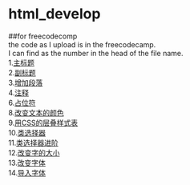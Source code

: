 # html_develop
##for freecodecomp  
the code as I upload is in the freecodecamp.  
I can find as the number in the head of the file name.  
1.[主标题](https://github.com/zhangyufeng0123/html_develop/blob/master/1.say_hellop_to_HTML_Element.html)  
2.[副标题](https://github.com/zhangyufeng0123/html_develop/blob/master/2.Headline_with_the_h2_Element.html)  
3.[增加段落](https://github.com/zhangyufeng0123/html_develop/blob/master/3.Inform_with_the_Paragraph_Element.html)  
4.[注释](https://github.com/zhangyufeng0123/html_develop/blob/master/4.Uncomment_HTML.html)  
6.[占位符](https://github.com/zhangyufeng0123/html_develop/blob/master/6.Fill%20in%20the%20Blank%20with%20Placeholder%20Text.html)  
8.[改变文本的颜色](https://github.com/zhangyufeng0123/html_develop/blob/master/8.Change%20the%20Color%20of%20Text%20.html)  
9.[用CSS的层叠样式表](https://github.com/zhangyufeng0123/html_develop/blob/master/9.Use%20CSS%20Selectors%20to%20Style%20Elements.html)  
10.[类选择器](https://github.com/zhangyufeng0123/html_develop/blob/master/10.Use%20a%20CSS%20Class%20to%20Style%20an%20Element.html)  
11.[类选择器进阶](https://github.com/zhangyufeng0123/html_develop/blob/master/11.Style%20Multiple%20Elements%20with%20a%20CSS%20Class.html)  
12.[改变字的大小](https://github.com/zhangyufeng0123/html_develop/blob/master/12.Change%20the%20Font%20Size%20of%20an%20Element.html)  
13.[改变字体](https://github.com/zhangyufeng0123/html_develop/blob/master/13.Set%20the%20Font%20Family%20of%20an%20Element.html)  
14.[导入字体](https://github.com/zhangyufeng0123/html_develop/blob/master/14.Import%20a%20Google%20Font.html)  
